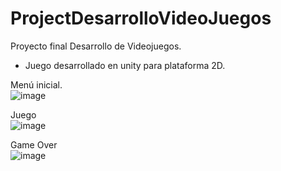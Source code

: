 # ProjectDesarrolloVideoJuegos
 Proyecto final Desarrollo de Videojuegos.
- Juego desarrollado en unity para plataforma 2D.

Menú inicial.
<br/>
![image](https://user-images.githubusercontent.com/51472293/207719329-9966f651-df5f-4108-bc9c-14e7e57a5c14.png)

Juego
<br/>
![image](https://user-images.githubusercontent.com/51472293/207719480-a3717e9f-437e-4850-bf51-f81a02d7c8cf.png)

Game Over
<br/>
![image](https://user-images.githubusercontent.com/51472293/207719542-9400f991-8019-4dd5-bf71-f5d7346315ac.png)
